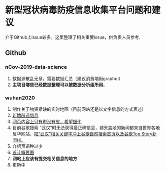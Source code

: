 # 新型冠状病毒防疫信息收集平台问题和建议

介于Github上issue较多，这里整理了相关重要issue，供负责人员参考.

## Github

### nCov-2019-data-science

1. 数据源散乱无章，需要数据汇总（建议消费端用graphql）
2. **主项目哪些已经数据整理可以被数据分析组所用**。

### wuhan2020

1. 制作关于物资紧缺的实时地图（目前网站还是以文字信息的方式表述）
2. [新增辟谣信息](https://mbd.baidu.com/newspage/data/mdpage?tag=8&id=5807)
3. [网页内容上只有市没有省，希望细化](http://wuhan2020.org.cn/hospitals)
4. 目前谷歌搜索 “武汉”时无法获得最正确信息，铺天盖地的新闻都来自世界各地反华网站，[把“武汉”相关关键字冲上谷歌自然搜索首页以及谷歌Top Story新闻栏。](https://github.com/wuhan2020/wuhan2020/issues/253)
5. 介绍页语种过少
6. [设计概要图](https://github.com/wuhan2020/wuhan2020/issues/224)
7. **网站上应该有提交相关信息的地方**
8. 更新中